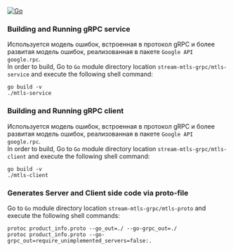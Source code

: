 [![Go](https://github.com/blablatov/stream-mtls-grpc/actions/workflows/stream-mtls-grpc.yml/badge.svg)](https://github.com/blablatov/stream-mtls-grpc/actions/workflows/stream-mtls-grpc.yml)
### Building and Running gRPC service  
Используется модель ошибок, встроенная в протокол gRPC и более развитая модель ошибок, реализованная в пакете `Google API google.rpc`.  
In order to build, Go to ``Go`` module directory location `stream-mtls-grpc/mtls-service` and execute the following shell command:  
```
go build -v 
./mtls-service
```   

### Building and Running gRPC client     
Используется модель ошибок, встроенная в протокол gRPC и более развитая модель ошибок, реализованная в пакете `Google API google.rpc`.  
In order to build, Go to ``Go`` module directory location `stream-mtls-grpc/mtls-client` and execute the following shell command:    
```
go build -v 
./mtls-client
```  

### Generates Server and Client side code via proto-file  
Go to ``Go`` module directory location `stream-mtls-grpc/mtls-proto` and execute the following shell commands:    
``` 
protoc product_info.proto --go_out=./ --go-grpc_out=./
protoc product_info.proto --go-grpc_out=require_unimplemented_servers=false:.
``` 
